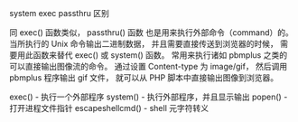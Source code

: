 system  exec  passthru 区别


同 exec() 函数类似， passthru() 函数 也是用来执行外部命令（command）的。 当所执行的 Unix 命令输出二进制数据， 并且需要直接传送到浏览器的时候， 需要用此函数来替代 exec() 或 system() 函数。 常用来执行诸如 pbmplus 之类的可以直接输出图像流的命令。 通过设置 Content-type 为 image/gif， 然后调用 pbmplus 程序输出 gif 文件， 就可以从 PHP 脚本中直接输出图像到浏览器。


exec() - 执行一个外部程序
system() - 执行外部程序，并且显示输出
popen() - 打开进程文件指针
escapeshellcmd() - shell 元字符转义


